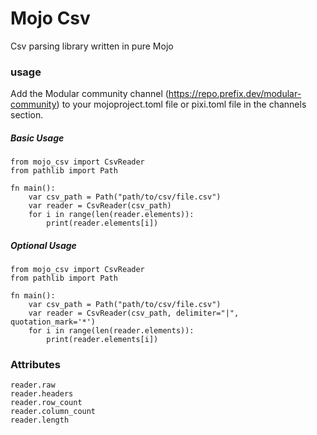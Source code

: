 # Mojo Csv

Csv parsing library written in pure Mojo

### usage

Add the Modular community channel (https://repo.prefix.dev/modular-community) to your mojoproject.toml file or pixi.toml file in the channels section.

##### Basic Usage

```mojo
from mojo_csv import CsvReader
from pathlib import Path

fn main():
    var csv_path = Path("path/to/csv/file.csv")
    var reader = CsvReader(csv_path)
    for i in range(len(reader.elements)):
        print(reader.elements[i])
```

##### Optional Usage

```mojo
from mojo_csv import CsvReader
from pathlib import Path

fn main():
    var csv_path = Path("path/to/csv/file.csv")
    var reader = CsvReader(csv_path, delimiter="|", quotation_mark='*')
    for i in range(len(reader.elements)):
        print(reader.elements[i])
```

### Attributes

```mojo
reader.raw
reader.headers
reader.row_count
reader.column_count
reader.length
```
